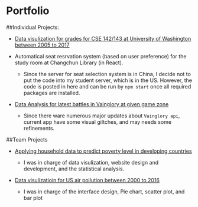 # Portfolio

##Individual Projects:

- [Data visulization for grades for CSE 142/143 at University of Washington between 2005 to 2017](https://github.com/HowardPu/CSE-Data-Analysis)

- Automatical seat resrvation system (based on user preference) for the study room at Changchun Library (in React).
  
  - Since the server for seat selection system is in China, I decide not to put the code into my student server, which is in the US. However, the code is posted in here and can be run by `npm start` once all required packages are installed.

- [Data Analysis for latest battles in Vainglory at given game zone](http://students.washington.edu/howardpu/info/p3-HowardPu/)

  - Since there ware numerous major updates about `Vainglory api`, current app have some visual giltches, and may needs some refinements.



##Team Projects

- [Applying household data to predict poverty level in developing countries](http://students.washington.edu/howardpu/info/poverty-prediction/#/)

  - I was in charge of data visulization, website design and development, and the statistical analysis.
  

- [Data visulizatioin for US air pollution between 2000 to 2016](https://howardpu.shinyapps.io/INFO-201-FINAL-PROJECT-AIR-POLLUTION/)

  - I was in charge of the interface design, Pie chart, scatter plot, and bar plot
 

